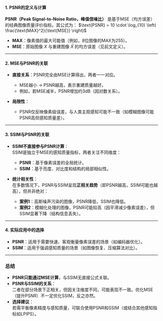 #### **1. PSNR的定义与计算**
**PSNR（Peak Signal-to-Noise Ratio，峰值信噪比）** 是基于MSE（均方误差）的经典图像质量评价指标。其公式为：
$\text{PSNR} = 10 \cdot \log_{10} \left( \frac{\text{MAX}^2}{\text{MSE}} \right)$
- **MAX**：像素值的最大可能值（例如，8位图像的MAX为255）。
- **MSE**：原始图像 $X$ 与重建图像 $\hat{X}$ 的均方误差（见前文定义）。

---

#### **2. MSE与PSNR的关联**
- **直接关系**：PSNR完全由MSE计算得出，两者一一对应。
  - MSE越小 → PSNR越高，表示重建质量越好。
  - 例如，若MSE减半，PSNR增加约3dB（因对数关系）。

- **局限性**：
  - PSNR仅反映像素级误差，与人类主观感知可能不一致（如模糊图像可能PSNR高但感知质量差）。

---

#### **3. SSIM与PSNR的关联**
- **SSIM不直接参与PSNR计算**：  
  SSIM是独立于MSE的感知质量指标，两者关注不同维度：
  - **PSNR**：基于像素误差的全局统计。
  - **SSIM**：基于亮度、对比度和结构的局部相似性。

- **统计相关性**：  
  在多数情况下，PSNR与SSIM呈现**正相关趋势**（即PSNR越高，SSIM可能也越高），但并非绝对：
  - **案例1**：高斯噪声污染的图像，PSNR降低，SSIM也降低。
  - **案例2**：模糊化处理的图像，PSNR可能较高（因平滑减少像素误差），但SSIM显著下降（结构信息丢失）。

---

#### **4. 实际应用中的选择**
- **PSNR**：适用于需要快速、客观衡量像素误差的场景（如编码器优化）。
- **SSIM**：适用于强调感知质量的场景（如图像恢复、压缩算法对比）。

---

### **总结**
- **PSNR只能通过MSE计算**，与SSIM无直接公式关联。
- **PSNR与SSIM的关系**：  
  二者在部分场景下正相关，但因关注维度不同，可能表现不一致。优化MSE（提升PSNR）不一定优化SSIM，反之亦然。
- **选择建议**：  
  若需平衡像素精度与感知质量，可联合使用PSNR和SSIM（或结合其他感知指标如LPIPS）。